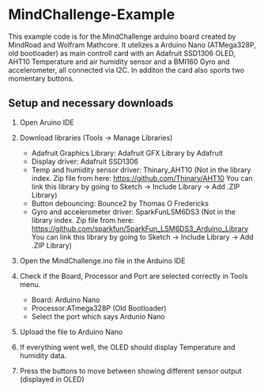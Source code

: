 # MindChallenge-Example
This example code is for the MindChallenge arduino board created by MindRoad and Wolfram Mathcore. It utelizes a Arduino Nano (ATMega328P, old bootloader) as main controll card with an Adafruit SSD1306 OLED, AHT10 Temperature and air humidity sensor and a BMI160 Gyro and accelerometer, all connected via I2C. In additon the card also sports two momentary buttons.

## Setup and necessary downloads

1. Open Aruino IDE

2. Download libraries (Tools -> Manage Libraries)
    - Adafruit Graphics Library: Adafruit GFX Library by Adafruit
    - Display driver: Adafruit SSD1306
    - Temp and humidity sensor driver: Thinary_AHT10 (Not in the library index. Zip file from here: <a href="https://github.com/Thinary/AHT10">https://github.com/Thinary/AHT10</a> You can link this library by going to Sketch -> Include Library -> Add .ZIP Library)
    - Button debouncing: Bounce2 by Thomas O Fredericks
    - Gyro and accelerometer driver: SparkFunLSM6DS3 (Not in the library index. Zip file from here: <a href="https://github.com/sparkfun/SparkFun_LSM6DS3_Arduino_Library">https://github.com/sparkfun/SparkFun_LSM6DS3_Arduino_Library</a> You can link this library by going to Sketch -> Include Library -> Add .ZIP Library)

3. Open the MindChallenge.ino file in the Arduino IDE

4. Check if the Board, Processor and Port are selected correctly in Tools menu.
	- Board: Arduino Nano
	- Processor:ATmega328P (Old Bootloader)
	- Select the port which says Ardunio Nano

5. Upload the file to Arduino Nano

6. If everything went well, the OLED should display Temperature and humidity data.

7. Press the buttons to move between showing different sensor output (displayed in OLED)
